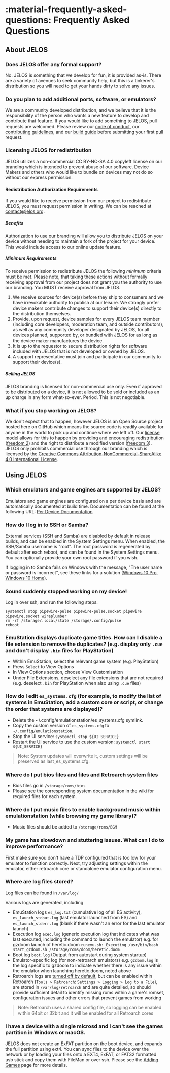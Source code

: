 # :material-frequently-asked-questions: Frequently Asked Questions

## About JELOS

### Does JELOS offer any formal support?
No. JELOS is something that we develop for fun, it is provided as-is.  There are a variety of avenues to seek community help, but this is a tinkerer's distribution so you will need to get your hands dirty to solve any issues.

### Do you plan to add additional ports, software, or emulators?
We are a community developed distribution, and we believe that it is the responsibility of the person who wants a new feature to develop and contribute that feature. If you would like to add something to JELOS, pull requests are welcomed.  Please review our [code of conduct](contribute/code-of-conduct.md), our [contributing guidelines](contribute/index.md), and our [build guide](contribute/build.md) before submitting your first pull request.

### Licensing JELOS for redistribution
JELOS utilizes a non-commercial CC BY-NC-SA 4.0 copyleft license on our branding which is intended to prevent abuse of our software.  Device Makers and others who would like to bundle on devices may not do so without our express permission.

#### Redistribution Authorization Requirements
If you would like to receive permission from our project to redistribute JELOS, you must request permission in writing.  We can be reached at contact@jelos.org.

##### Benefits
Authorization to use our branding will allow you to distribute JELOS on your device without needing to maintain a fork of the project for your device.  This would include access to our online update feature.

##### Minimum Requirements
To receive permission to redistribute JELOS the following *minimum* criteria must be met.  Please note, that taking these actions without formally receiving approval from our project does not grant you the authority to use our branding.  You MUST receive approval from JELOS.

1. We receive sources for device(s) before they ship to consumers and we have irrevokable authority to publish at our leisure.  We strongly prefer device makers contribute changes to support their device(s) directly to the distribution themselves.
2. Provide, upon request, device samples for every JELOS team member (including core developers, moderation team, and outside contributors), as well as any community developer designated by JELOS, for all devices planned, supported by, or bundled with JELOS for as long as the device maker manufactures the device.
3. It is up to the requestor to secure distribution rights for software included with JELOS that is not developed or owned by JELOS.
4. A support representative must join and participate in our community to support their device(s).

##### Selling JELOS
JELOS branding is licensed for non-commercial use only.  Even if approved to be distributed on a device, it is not allowed to be sold or included as an up charge in any form what-so-ever.  Period.  This is not negotiable.

### What if you stop working on JELOS?
We don't expect that to happen, however JELOS is an Open Source project hosted here on GitHub which means the source code is readily available for anyone in the world to pick up and continue where we left off.  Our [license model](https://tldrlegal.com/license/apache-license-2.0-(apache-2.0)) allows for this to happen by providing and encouraging redistribution ([freedom 2](https://www.gnu.org/philosophy/free-sw.en.html#four-freedoms)) and the right to distribute a modified version ([freedom 3](https://www.gnu.org/philosophy/free-sw.en.html#four-freedoms)).  JELOS only prohibits commercial use through our branding which is licensed by the [Creative Commons Attribution-NonCommercial-ShareAlike 4.0 International License](https://tldrlegal.com/license/creative-commons-attribution-noncommercial-sharealike-4.0-international-(cc-by-nc-sa-4.0)).

## Using JELOS

### Which emulators and game engines are supported by JELOS?
Emulators and game engines are configured on a per device basis and are automatically documented at build time.  Documentation can be found at the following URL: [Per Device Documentation](https://github.com/JustEnoughLinuxOS/distribution/tree/main/documentation/PER_DEVICE_DOCUMENTATION)

### How do I log in to SSH or Samba?

External services (SSH and Samba) are disabled by default in release builds, and can be enabled in the System Settings menu.  When enabled, the SSH/Samba username is "root".  The root password is regenerated by default after each reboot, and can be found in the System Settings menu.  You can optionally provide your own root password if you wish.

If logging in to Samba fails on Windows with the message, "The user name or password is incorrect", see these links for a solution ([Windows 10 Pro](https://superuser.com/a/1129426/55073), [Windows 10 Home](https://superuser.com/a/1178850/55073)).

### Sound suddenly stopped working on my device!
Log in over ssh, and run the following steps.
```
systemctl stop pipewire-pulse pipewire-pulse.socket pipewire pipewire.socket wireplumber
rm -rf /storage/.local/state /storage/.config/pulse
reboot
```

### EmuStation displays duplicate game titles. How can I disable a file extension to remove the duplicates? (e.g. display only `.cue` and don't display `.bin` files for PlayStation)

* Within EmuStation, select the relevant game system (e.g. PlayStation)
* Press `Select` to View Options
* In View Options section, choose View Customisation
* Under File Extensions, deselect any file extensions that are not required (e.g. deselect `.bin` for PlayStation when also using `.cue` files)

### How do I edit `es_systems.cfg` (for example, to modify the list of systems in EmuStation, add a custom core or script, or change the order that systems are displayed)?

* Delete the ~/.config/emulationstation/es_systems.cfg symlink.
* Copy the custom version of `es_systems.cfg` to `~/.config/emulationstation`.
* Stop the UI service: `systemctl stop ${UI_SERVICE}`
* Restart the UI service to use the custom version: `systemctl start ${UI_SERVICE}`

> Note: System updates will overwrite it, custom settings will be preserved as last_es_systems.cfg.

### Where do I put bios files and files and Retroarch system files

* Bios files go in `/storage/roms/bios`
* Please see the corresponding system documentation in the wiki for required files for each system.

### Where do I put music files to enable background music within emulationstation (while browsing my game library)?

* Music files should be added to `/storage/roms/BGM`

### My game has slowdown and stuttering issues. What can I do to improve performance?

First make sure you don't have a TDP configured that is too low for your emulator to function correctly.  Next, try adjusting settings within the emulator, either retroarch core or standalone emulator configuration menu.

### Where are log files stored?

Log files can be found in `/var/log/`

Various logs are generated, including

* EmuStation logs `es_log.txt` (cumulative log of all ES activity), `es_launch_stdout.log` (last emulator launched from ES) and `es_launch_stderr.log` (blank if there wasn't an error for the last emulator launch)
* Execution log `exec.log` (generic execution log that indicates what was last executed, including the command to launch the emulator) e.g. for gzdoom launch of heretic.doom `runemu.sh: Executing /usr/bin/bash start_gzdoom.sh /storage/roms/doom/heretic.doom`
* Boot log `boot.log` (Output from autostart during system startup)
* Emulator-specific log (for non-retroarch emulators) e.g. `gzdoom.log` is the log specific to gzdoom to indicate whether there is any issue within the emulator when launching heretic.doom, noted above
* Retroarch logs are [turned off by default](https://github.com/JustEnoughLinuxOS/distribution/blob/main/packages/games/emulators/retroarch/sources/handheld/retroarch.cfg#L420), but can be enabled within Retroarch (`Tools > Retroarch`: `Settings > Logging > Log to a File`), are stored in `/var/log/retroarch` and are quite detailed, so should provide sufficient detail to identify missing roms within a game's romset, configuration issues and other errors that prevent games from working

> Note: Retroarch uses a shared config file, so logging can be enabled within 64bit or 32bit and it will be enabled for all Retroarch cores

### I have a device with a single microsd and I can't see the games partition in Windows or macOS.

JELOS does not create an ExFAT partition on the boot device, and expands the full partition using ext4.  You can sync files to the device over the network or by loading your files onto a EXT4, ExFAT, or FAT32 formatted usb stick and copy them with FileMan or over ssh.  Please see the [Adding Games](/play/add-games) page for more details.